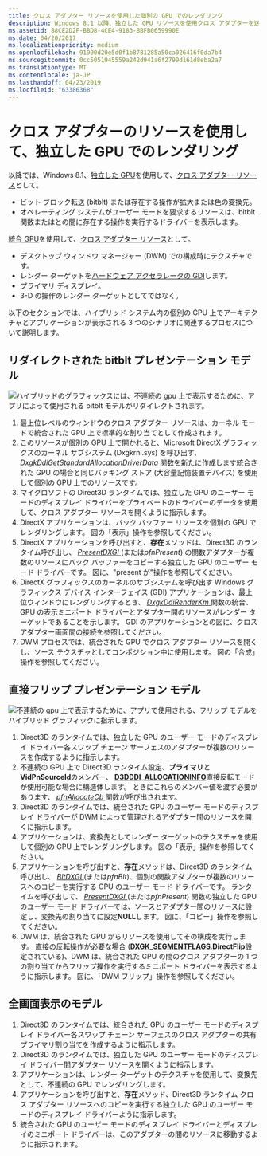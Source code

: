 ```yaml
---
title: クロス アダプター リソースを使用した個別の GPU でのレンダリング
description: Windows 8.1 以降、独立した GPU リソースを使用クロス アダプターを送信先としてビット ブロック転送 (bitblt) または現在の操作が拡大または色変換せずします。オペレーティング システムがユーザー モードを要求するリソースは、bitblt 関数に存在する操作を実行するドライバーを表示し、from.integrated GPU は、デスクトップ ウィンドウ マネージャー (DWM) での構成時にテクスチャとしてアダプター間のリソースを使用します。GDI ハードウェア アクセラレータのレンダー ターゲット。プライマリ ディスプレイ。3-D の操作のレンダー ターゲットとしてではなく。
ms.assetid: 88CE2D2F-BBD8-4CE4-9183-BBFB0659990E
ms.date: 04/20/2017
ms.localizationpriority: medium
ms.openlocfilehash: 91990d20e5d0f1b8781285a50ca026416f0da7b4
ms.sourcegitcommit: 0cc5051945559a242d941a6f2799d161d8eba2a7
ms.translationtype: MT
ms.contentlocale: ja-JP
ms.lasthandoff: 04/23/2019
ms.locfileid: "63386368"
---
```

# <a name="span-iddisplayrenderingonadiscretegpuusingcross-adapterresourcesspanrendering-on-a-discrete-gpu-using-cross-adapter-resources"></a><span id="display.rendering_on_a_discrete_gpu_using_cross-adapter_resources"></span>クロス アダプターのリソースを使用して、独立した GPU でのレンダリング


以降では、Windows 8.1、[独立した GPU](using-cross-adapter-resources-in-a-hybrid-system.md)を使用して、[クロス アダプター リソース](using-cross-adapter-resources-in-a-hybrid-system.md)として。

-   ビット ブロック転送 (bitblt) または存在する操作が拡大または色の変換先。
-   オペレーティング システムがユーザー モードを要求するリソースは、bitblt 関数またはとの間に存在する操作を実行するドライバーを表示します。

[統合 GPU](using-cross-adapter-resources-in-a-hybrid-system.md)を使用して、[クロス アダプター リソース](using-cross-adapter-resources-in-a-hybrid-system.md)として。

-   デスクトップ ウィンドウ マネージャー (DWM) での構成時にテクスチャです。
-   レンダー ターゲットを[ハードウェア アクセラレータの GDI](gdi-hardware-acceleration.md)します。
-   プライマリ ディスプレイ。
-   3-D の操作のレンダー ターゲットとしてではなく。

以下のセクションでは、ハイブリッド システム内の個別の GPU 上でアーキテクチャとアプリケーションが表示される 3 つのシナリオに関連するプロセスについて説明します。

## <a name="span-idredirectedbitbltmodelspanspan-idredirectedbitbltmodelspanredirected-bitblt-presentation-model"></a><span id="redirected_bitblt_model"></span><span id="REDIRECTED_BITBLT_MODEL"></span>リダイレクトされた bitblt プレゼンテーション モデル


![ハイブリッドのグラフィックスには、不連続の gpu 上で表示するために、アプリによって使用される bitblt モデルがリダイレクトされます。](images/hybrid-graphics-arch-blit.png)

1.  最上位レベルのウィンドウのクロス アダプター リソースは、カーネル モードで統合された GPU 上で標準的な割り当てとして作成されます。
2.  このリソースが個別の GPU 上で開かれると、Microsoft DirectX グラフィックスのカーネル サブシステム (Dxgkrnl.sys) を呼び出す、 [ *DxgkDdiGetStandardAllocationDriverData* ](https://msdn.microsoft.com/library/windows/hardware/ff559673)関数を新たに作成します統合された GPU の場合と同じバッキング ストア (大容量記憶装置デバイス) を使用して個別の GPU 上でのリソースです。
3.  マイクロソフトの Direct3D ランタイムでは、独立した GPU のユーザー モードのディスプレイ ドライバーをプライベートのドライバーのデータを使用して、クロス アダプター リソースを開くように指示します。
4.  DirectX アプリケーションは、バック バッファー リソースを個別の GPU でレンダリングします。 図の「表示」操作を参照してください。
5.  DirectX アプリケーションを呼び出すと、**存在**メソッドは、Direct3D のランタイム呼び出し、 [ *PresentDXGI* ](https://msdn.microsoft.com/library/windows/hardware/ff569179) (または*pfnPresent*) の関数アダプターが複数のリソースにバック バッファーをコピーする独立した GPU のユーザー モード ドライバーです。 図に、"present が"操作を参照してください。
6.  DirectX グラフィックスのカーネルのサブシステムを呼び出す Windows グラフィックス デバイス インターフェイス (GDI) アプリケーションは、最上位ウィンドウにレンダリングするとき、 [ *DxgkDdiRenderKm* ](https://msdn.microsoft.com/library/windows/hardware/ff559800)関数の統合、GPU の表示ミニポート ドライバーとアダプター間のリソースがレンダー ターゲットであることを示します。 GDI のアプリケーションとの図に、クロス アダプター画面間の接続を参照してください。
7.  DWM プロセスでは、統合された GPU でクロス アダプター リソースを開くし、ソース テクスチャとしてコンポジション中に使用します。 図の「合成」操作を参照してください。

## <a name="span-iddirectflipmodelspanspan-iddirectflipmodelspandirect-flip-presentation-model"></a><span id="direct_flip_model"></span><span id="DIRECT_FLIP_MODEL"></span>直接フリップ プレゼンテーション モデル


![不連続の gpu 上で表示するために、アプリで使用される、フリップ モデルをハイブリッド グラフィックに指示します。](images/hybrid-graphics-arch-flip.png)

1.  Direct3D のランタイムでは、独立した GPU のユーザー モードのディスプレイ ドライバー各スワップ チェーン サーフェスのアダプターが複数のリソースを作成するように指示します。
2.  不連続の GPU 上で Direct3D ランタイム設定、**プライマリ**と**VidPnSourceId**のメンバー、 [ **D3DDDI\_ALLOCATIONINFO**](https://msdn.microsoft.com/library/windows/hardware/ff544364)直接反転モードが使用可能な場合に構造体します。 ときにこれらのメンバー値を渡す必要があります、 [ *pfnAllocateCb* ](https://msdn.microsoft.com/library/windows/hardware/ff568893)関数が呼び出されます。
3.  Direct3D のランタイムでは、統合された GPU のユーザー モードのディスプレイ ドライバーが DWM によって管理されるアダプター間のリソースを開くに指示します。
4.  アプリケーションは、変換先としてレンダー ターゲットのテクスチャを使用して個別の GPU 上でレンダリングします。 図の「表示」操作を参照してください。
5.  アプリケーションを呼び出すと、**存在**メソッドは、Direct3D のランタイム呼び出し、 [ *BltDXGI* ](https://msdn.microsoft.com/library/windows/hardware/ff538252) (または*pfnBlt*)、個別の関数アダプターが複数のリソースへのコピーを実行する GPU のユーザー モード ドライバーです。 ランタイムを呼び出して、 [ *PresentDXGI* ](https://msdn.microsoft.com/library/windows/hardware/ff569179) (または*pfnPresent*) 関数の独立した GPU のユーザー モード ドライバーでは、ソースとアダプター間のリソースに設定し、変換先の割り当てに設定**NULL**します。 図に、「コピー」操作を参照してください。
6.  DWM は、統合された GPU からリソースを使用してその構成を実行します。 直接の反転操作が必要な場合 ([**DXGK\_SEGMENTFLAGS**](https://msdn.microsoft.com/library/windows/hardware/ff562039).**DirectFlip**設定されている)、DWM は、統合された GPU の間のクロス アダプターの 1 つの割り当てからフリップ操作を実行するミニポート ドライバーを表示するように指示します。 図に、「DWM フリップ」操作を参照してください。

## <a name="span-idfullscreenmodelspanspan-idfullscreenmodelspanfull-screen-model"></a><span id="fullscreen_model"></span><span id="FULLSCREEN_MODEL"></span>全画面表示のモデル


1.  Direct3D のランタイムでは、統合された GPU のユーザー モードのディスプレイ ドライバー各スワップ チェーン サーフェスのクロス アダプターの共有プライマリ割り当てを作成するように指示します。
2.  Direct3D のランタイムでは、独立した GPU のユーザー モードのディスプレイ ドライバー間アダプター リソースを開くように指示します。
3.  アプリケーションは、レンダー ターゲットのテクスチャを使用して、変換先として、不連続の GPU でレンダリングします。
4.  アプリケーションを呼び出すと、**存在**メソッド、Direct3D ランタイム クロス アダプター リソースへのコピーを実行する独立した GPU のユーザー モードのディスプレイ ドライバーように指示します。
5.  統合された GPU のユーザー モードのディスプレイ ドライバーとディスプレイのミニポート ドライバーは、このアダプターの間のリソースに移動するように指示されます。

 

 





